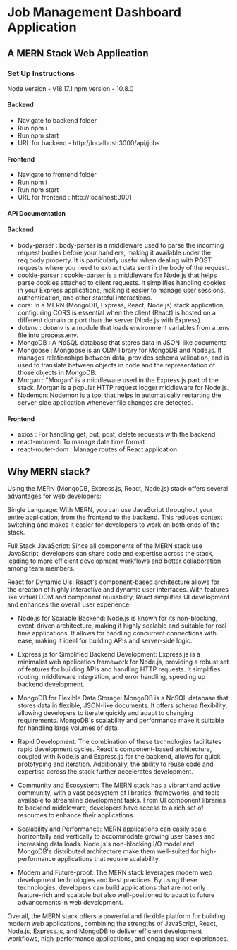 # Job Management Dashboard Application
## A MERN Stack Web Application


### Set Up Instructions
Node version - v18.17.1
npm version - 10.8.0

#### Backend
- Navigate to backend folder
- Run npm i
- Run npm start
- URL for backend - http://localhost:3000/api/jobs

#### Frontend
- Navigate to frontend folder
- Run npm i
- Run npm start
- URL for frontend : http://localhost:3001

#### API Documentation

#### Backend
- body-parser : body-parser is a middleware used to parse the incoming request bodies before your handlers, making it available under the req.body property. It is particularly useful when dealing with POST requests where you need to extract data sent in the body of the request.
- cookie-parser : cookie-parser is a middleware for Node.js that helps parse cookies attached to client requests. It simplifies handling cookies in your Express applications, making it easier to manage user sessions, authentication, and other stateful interactions.
- cors: In a MERN (MongoDB, Express, React, Node.js) stack application, configuring CORS is essential when the client (React) is hosted on a different domain or port than the server (Node.js with Express).
- dotenv : dotenv is a module that loads environment variables from a .env file into process.env. 
- MongoDB : A NoSQL database that stores data in JSON-like documents
- Mongoose : Mongoose is an ODM library for MongoDB and Node.js. It manages relationships between data, provides schema validation, and is used to translate between objects in code and the representation of those objects in MongoDB.
- Morgan : "Morgan" is a middleware used in the Express.js part of the stack. Morgan is a popular HTTP request logger middleware for Node.js.
- Nodemon: Nodemon is a tool that helps in automatically restarting the server-side application whenever file changes are detected.

#### Frontend
- axios : For handling get, put, post, delete requests with the backend
- react-moment: To manage date time format
- react-router-dom : Manage routes of React application

## Why MERN stack?
Using the MERN (MongoDB, Express.js, React, Node.js) stack offers several advantages for web developers:

Single Language: With MERN, you can use JavaScript throughout your entire application, from the frontend to the backend. This reduces context switching and makes it easier for developers to work on both ends of the stack.

Full Stack JavaScript: Since all components of the MERN stack use JavaScript, developers can share code and expertise across the stack, leading to more efficient development workflows and better collaboration among team members.

React for Dynamic UIs: React's component-based architecture allows for the creation of highly interactive and dynamic user interfaces. With features like virtual DOM and component reusability, React simplifies UI development and enhances the overall user experience.

- Node.js for Scalable Backend: Node.js is known for its non-blocking, event-driven architecture, making it highly scalable and suitable for real-time applications. It allows for handling concurrent connections with ease, making it ideal for building APIs and server-side logic.

- Express.js for Simplified Backend Development: Express.js is a minimalist web application framework for Node.js, providing a robust set of features for building APIs and handling HTTP requests. It simplifies routing, middleware integration, and error handling, speeding up backend development.

- MongoDB for Flexible Data Storage: MongoDB is a NoSQL database that stores data in flexible, JSON-like documents. It offers schema flexibility, allowing developers to iterate quickly and adapt to changing requirements. MongoDB's scalability and performance make it suitable for handling large volumes of data.

- Rapid Development: The combination of these technologies facilitates rapid development cycles. React's component-based architecture, coupled with Node.js and Express.js for the backend, allows for quick prototyping and iteration. Additionally, the ability to reuse code and expertise across the stack further accelerates development.

- Community and Ecosystem: The MERN stack has a vibrant and active community, with a vast ecosystem of libraries, frameworks, and tools available to streamline development tasks. From UI component libraries to backend middleware, developers have access to a rich set of resources to enhance their applications.

- Scalability and Performance: MERN applications can easily scale horizontally and vertically to accommodate growing user bases and increasing data loads. Node.js's non-blocking I/O model and MongoDB's distributed architecture make them well-suited for high-performance applications that require scalability.

- Modern and Future-proof: The MERN stack leverages modern web development technologies and best practices. By using these technologies, developers can build applications that are not only feature-rich and scalable but also well-positioned to adapt to future advancements in web development.

Overall, the MERN stack offers a powerful and flexible platform for building modern web applications, combining the strengths of JavaScript, React, Node.js, Express.js, and MongoDB to deliver efficient development workflows, high-performance applications, and engaging user experiences.
